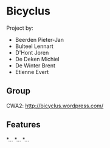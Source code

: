 # Bicyclus

Project by:
- Beerden Pieter-Jan
- Bulteel Lennart
- D'Hont Joren
- De Deken Michiel
- De Winter Brent
- Etienne Evert

## Group
CWA2: http://bicyclus.wordpress.com/

## Features

*...
*...
*...